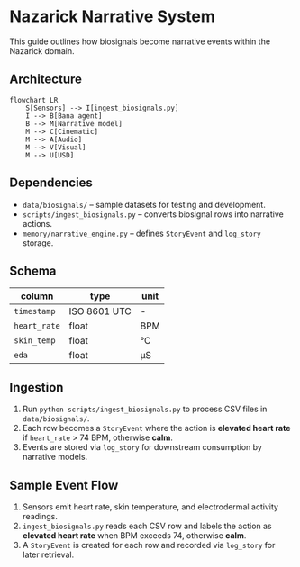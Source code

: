 # Nazarick Narrative System

This guide outlines how biosignals become narrative events within the Nazarick domain.

## Architecture
```mermaid
flowchart LR
    S[Sensors] --> I[ingest_biosignals.py]
    I --> B[Bana agent]
    B --> M[Narrative model]
    M --> C[Cinematic]
    M --> A[Audio]
    M --> V[Visual]
    M --> U[USD]
```

## Dependencies
- `data/biosignals/` – sample datasets for testing and development.
- `scripts/ingest_biosignals.py` – converts biosignal rows into narrative actions.
- `memory/narrative_engine.py` – defines `StoryEvent` and `log_story` storage.

## Schema
| column | type | unit |
| --- | --- | --- |
| `timestamp` | ISO 8601 UTC | - |
| `heart_rate` | float | BPM |
| `skin_temp` | float | °C |
| `eda` | float | µS |

## Ingestion
1. Run `python scripts/ingest_biosignals.py` to process CSV files in `data/biosignals/`.
2. Each row becomes a `StoryEvent` where the action is **elevated heart rate** if `heart_rate` > 74 BPM, otherwise **calm**.
3. Events are stored via `log_story` for downstream consumption by narrative models.

## Sample Event Flow
1. Sensors emit heart rate, skin temperature, and electrodermal activity readings.
2. `ingest_biosignals.py` reads each CSV row and labels the action as **elevated heart rate** when BPM exceeds 74, otherwise **calm**.
3. A `StoryEvent` is created for each row and recorded via `log_story` for later retrieval.
